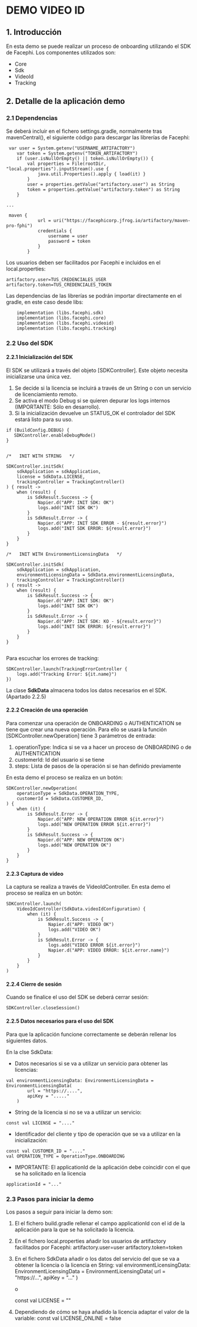# DEMO VIDEO ID


## 1. Introducción

En esta demo se puede realizar un proceso de onboarding utilizando el SDK de Facephi.
Los componentes utilizados son:

- Core
- Sdk
- VideoId
- Tracking

## 2. Detalle de la aplicación demo

### 2.1 Dependencias

Se deberá incluir en el fichero settings.gradle, normalmente tras mavenCentral(), el siguiente código para descargar las librerías de Facephi:

```
 var user = System.getenv("USERNAME_ARTIFACTORY")
    var token = System.getenv("TOKEN_ARTIFACTORY")
    if (user.isNullOrEmpty() || token.isNullOrEmpty()) {
        val properties = File(rootDir, "local.properties").inputStream().use {
            java.util.Properties().apply { load(it) }
        }
        user = properties.getValue("artifactory.user") as String
        token = properties.getValue("artifactory.token") as String
    }

...

 maven {
            url = uri("https://facephicorp.jfrog.io/artifactory/maven-pro-fphi")
            credentials {
                username = user
                password = token
            }
        }

```

Los usuarios deben ser facilitados por Facephi e incluidos en el local.properties:

```
artifactory.user=TUS_CREDENCIALES_USER
artifactory.token=TUS_CREDENCIALES_TOKEN
```

Las dependencias de las librerías se podrán importar directamente en el gradle, en este caso desde libs:

```
    implementation (libs.facephi.sdk)
    implementation (libs.facephi.core)
    implementation (libs.facephi.videoid)
    implementation (libs.facephi.tracking)

```


### 2.2 Uso del SDK

#### 2.2.1 Inicialización del SDK

El SDK se utilizará a través del objeto [SDKController]. Este objeto necesita inicializarse una única vez. 
1. Se decide si la licencia se incluirá a través de un String o con un servicio de licenciamiento remoto.
2. Se activa el modo Debug si se quieren depurar los logs internos (IMPORTANTE: Sólo en desarrollo).
3. Si la inicialización devuelve un STATUS_OK el controlador del SDK estará listo para su uso.

```
if (BuildConfig.DEBUG) {
   SDKController.enableDebugMode()
}


/*   INIT WITH STRING   */

SDKController.initSdk(
    sdkApplication = sdkApplication,
    license = SdkData.LICENSE,
    trackingController = TrackingController()
) { result ->
    when (result) {
        is SdkResult.Success -> {
            Napier.d("APP: INIT SDK: OK")
            logs.add("INIT SDK OK")
        }
        is SdkResult.Error -> {
            Napier.d("APP: INIT SDK ERROR - ${result.error}")
            logs.add("INIT SDK ERROR: ${result.error}")
        }
    }
}
  
/*   INIT WITH EnvironmentLicensingData   */

SDKController.initSdk(
    sdkApplication = sdkApplication,
    environmentLicensingData = SdkData.environmentLicensingData,
    trackingController = TrackingController()
) { result ->
    when (result) {
        is SdkResult.Success -> {
            Napier.d("APP: INIT SDK: OK")
            logs.add("INIT SDK OK")
        }
        is SdkResult.Error -> {
            Napier.d("APP: INIT SDK: KO - ${result.error}")
            logs.add("INIT SDK ERROR: ${result.error}")
        }
    }
}
        
```

Para escuchar los errores de tracking:
```
SDKController.launch(TrackingErrorController {
    logs.add("Tracking Error: ${it.name}")
})
```

La clase **SdkData** almacena todos los datos necesarios en el SDK. (Apartado 2.2.5)


#### 2.2.2 Creación de una operación

Para comenzar una operación de ONBOARDING o AUTHENTICATION se tiene que crear una nueva operación. Para ello se usará la función [SDKController.newOperation] tiene 3 parámetros de entrada:

1. operationType: Indica si se va a hacer un proceso de ONBOARDING o de AUTHENTICATION
2. customerId: Id del usuario si se tiene
3. steps: Lista de pasos de la operación si se han definido previamente

En esta demo el proceso se realiza en un botón:

```
SDKController.newOperation(
    operationType = SdkData.OPERATION_TYPE,
    customerId = SdkData.CUSTOMER_ID,
) {
    when (it) {
        is SdkResult.Error -> {
            Napier.d("APP: NEW OPERATION ERROR ${it.error}")
            logs.add("NEW OPERATION ERROR ${it.error}")
        }
        is SdkResult.Success -> {
            Napier.d("APP: NEW OPERATION OK")
            logs.add("NEW OPERATION OK")
        }
    }
}
```


#### 2.2.3 Captura de video

La captura se realiza a través de VideoIdController. 
En esta demo el proceso se realiza en un botón:

```
SDKController.launch(
    VideoIdController(SdkData.videoIdConfiguration) {
        when (it) {
            is SdkResult.Success -> {
                Napier.d("APP: VIDEO OK")
                logs.add("VIDEO OK")
            }
            is SdkResult.Error -> {
                logs.add("VIDEO ERROR ${it.error}")
                Napier.d("APP: VIDEO ERROR: ${it.error.name}")
            }
        }
    }
)
```

#### 2.2.4 Cierre de sesión

Cuando se finalice el uso del SDK se deberá cerrar sesión:

```
SDKController.closeSession()
```
#### 2.2.5 Datos necesarios para el uso del SDK

Para que la aplicación funcione correctamente se deberán rellenar los siguientes datos.

En la clse SdkData:

- Datos necesarios si se va a utilizar un servicio para obtener las licencias:

```
val environmentLicensingData: EnvironmentLicensingData = EnvironmentLicensingData(
        url = "https://....",
        apiKey = "....."
    )
```

- String de la licencia si no se va a utilizar un servicio:
```
const val LICENSE = "...." 
```

- Identificador del cliente y tipo de operación que se va a utilizar en la inicialización:
```
const val CUSTOMER_ID = "...." 
val OPERATION_TYPE = OperationType.ONBOARDING

```

- IMPORTANTE: El applicationId de la aplicación debe coincidir con el que se ha solicitado en la licencia
```
applicationId = "..."
```

### 2.3 Pasos para iniciar la demo

Los pasos a seguir para iniciar la demo son:

1. El el fichero build.gradle rellenar el campo applicationId con el id de la aplicación para la que se ha solicitado la licencia.

2. En el fichero local.properties añadir los usuarios de artifactory facilitados por Facephi:
   artifactory.user=user
   artifactory.token=token
   
3. En el fichero SdkData añadir o los datos del servicio del que se va a obtener la licencia o la licencia en String:
      val environmentLicensingData: EnvironmentLicensingData = EnvironmentLicensingData(
         url = "https://...",
         apiKey = "..."
      )
      
      o
      
      const val LICENSE = ""
      
4. Dependiendo de cómo se haya añadido la licencia adaptar el valor de la variable:
      const val LICENSE_ONLINE = false
  

